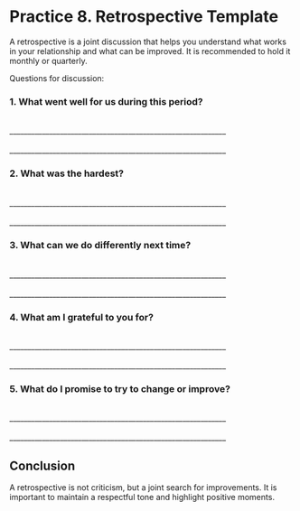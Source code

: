 <div style="page-break-before: always;"></div>

# Practice 8. Retrospective Template

A retrospective is a joint discussion that helps you understand what works in your relationship and what can be improved. It is recommended to hold it monthly or quarterly.

Questions for discussion:

### 1. What went well for us during this period?

<br/>
____________________________________________________________
<br/><br/>
____________________________________________________________

### 2. What was the hardest?

<br/>
____________________________________________________________
<br/><br/>
____________________________________________________________

### 3. What can we do differently next time?

<br/>
____________________________________________________________
<br/><br/>
____________________________________________________________


### 4. What am I grateful to you for?

<br/>
____________________________________________________________
<br/><br/>
____________________________________________________________


### 5. What do I promise to try to change or improve?

<br/>
____________________________________________________________
<br/><br/>
____________________________________________________________

## Conclusion

A retrospective is not criticism, but a joint search for improvements. It is important to maintain a respectful tone and highlight positive moments.
